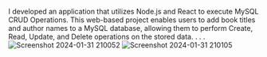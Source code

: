 I developed an application that utilizes Node.js and React to execute MySQL CRUD Operations. This web-based project enables users to add book titles and author names to a MySQL database, allowing them to perform Create, Read, Update, and Delete operations on the stored data.
.
.
.
![Screenshot 2024-01-31 210052](https://github.com/Zakaria-Khuda-Dady/NodeJsMysql/assets/148376197/91a60983-dac7-4ffb-a758-a966ed10bcdc)
![Screenshot 2024-01-31 210105](https://github.com/Zakaria-Khuda-Dady/NodeJsMysql/assets/148376197/2aeb6f09-858a-475b-bfa5-c2c3e9381941)
